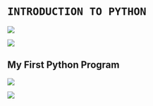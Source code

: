 # `INTRODUCTION TO PYTHON`

![](https://media3.giphy.com/media/coxQHKASG60HrHtvkt/giphy.gif?cid=6c09b952exccjrbpzizbaofik0ppffuhik96ew0z3wehubpq&ep=v1_gifs_search&rid=giphy.gif&ct=g)

![](https://www.h2kinfosys.com/blog/wp-content/uploads/2020/03/Write-your-first-python-Program-1-780x405.jpg)


## My First Python Program
![](https://scaler.com/topics/images/how-to-write-python-hello-world-program.webp)

![](https://wollen.org/blog/wp-content/uploads/2021/04/hello_world_title3.gif)
